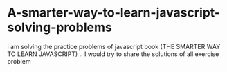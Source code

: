 # A-smarter-way-to-learn-javascript-solving-problems
i am solving the practice problems of javascript book (THE SMARTER WAY TO LEARN JAVASCRIPT)  .. I would try to share the solutions of all exercise problem
